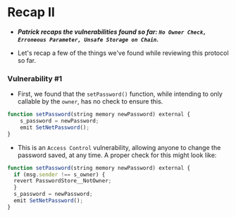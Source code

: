 # Recap II
- ***Patrick recaps the vulnerabilities found so far: `No Owner Check, Erroneous Parameter, Unsafe Storage on Chain`.***

- Let's recap a few of the things we've found while reviewing this protocol so far.

### Vulnerability #1
- First, we found that the `setPassword()` function, while intending to only callable by the `owner`, has no check to ensure this.

```js
function setPassword(string memory newPassword) external {
    s_password = newPassword;
    emit SetNetPassword();
}
```

- This is an `Access Control` vulnerability, allowing anyone to change the password saved, at any time. A proper check for this might look like:

```js
function setPassword(string memory newPassword) external {
  if (msg.sender !== s_owner) {
  revert PasswordStore__NotOwner;
  }
  s_password = newPassword;
  emit SetNetPassword();
}

```

